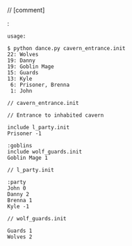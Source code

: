 // [comment]

:<label>
<name> <bonus>

```
usage:

$ python dance.py cavern_entrance.init
22: Wolves
19: Danny
19: Goblin Mage
15: Guards
13: Kyle
 6: Prisoner, Brenna
 1: John
 ```

```
// cavern_entrance.init

// Entrance to inhabited cavern

include l_party.init
Prisoner -1

:goblins
include wolf_guards.init
Goblin Mage 1
```

```
// l_party.init

:party
John 0
Danny 2
Brenna 1
Kyle -1
```

```
// wolf_guards.init

Guards 1
Wolves 2
```